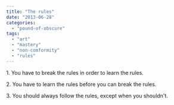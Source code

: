 ```yaml
---
title: "The rules"
date: "2013-06-28"
categories: 
  - "pound-of-obscure"
tags: 
  - "art"
  - "mastery"
  - "non-comformity"
  - "rules"
---
```


1\. You have to break the rules in order to learn the rules.

2\. You have to learn the rules before you can break the rules.

3\. You should always follow the rules, except when you shouldn't.
